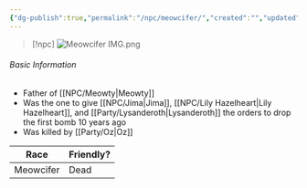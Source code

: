 ```yaml
---
{"dg-publish":true,"permalink":"/npc/meowcifer/","created":"","updated":""}
---
```



> [!npc]
> ![Meowcifer IMG.png](/img/user/z_Assets/Meowcifer%20IMG.png)

 ###### Basic Information
 - Father of [[NPC/Meowty\|Meowty]]
- Was the one to give [[NPC/Jima\|Jima]], [[NPC/Lily Hazelheart\|Lily Hazelheart]], and [[Party/Lysanderoth\|Lysanderoth]] the orders to drop the first bomb 10 years ago 
- Was killed by [[Party/Oz\|Oz]]

 | **Race** | **Friendly?** |
| --------- | ---------- |
| Meowcifer          |   Dead       | 
